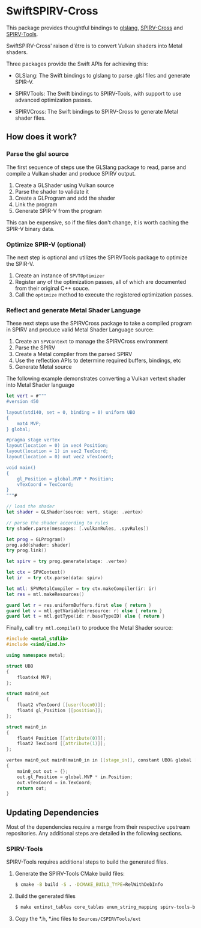 SwiftSPIRV-Cross
================

This package provides thoughtful bindings to [glslang][0], [SPIRV-Cross][1] and 
[SPIRV-Tools][2].

SwiftSPIRV-Cross' raison d'être is to convert Vulkan shaders into Metal shaders.

Three packages provide the Swift APIs for achieving this:

* GLSlang: The Swift bindings to glslang to parse .glsl files and generate
  SPIR-V.

* SPIRVTools: The Swift bindings to SPIRV-Tools, with support to
  use advanced optimization passes.
  
* SPIRVCross: The Swift bindings to SPIRV-Cross to generate Metal shader
  files.

## How does it work?

### Parse the glsl source

The first sequence of steps use the GLSlang package to
read, parse and compile a Vulkan shader and produce SPIRV output. 

1. Create a GLShader using Vulkan source
2. Parse the shader to validate it
3. Create a GLProgram and add the shader
4. Link the program
5. Generate SPIR-V from the program

This can be expensive, so if the files don't change,
it is worth caching the SPIR-V binary data.

### Optimize SPIR-V (optional)

The next step is optional and utilizes the SPIRVTools package to
optimize the SPIR-V.

1. Create an instance of `SPVTOptimizer`
2. Register any of the optimization passes, all of which are
   documented from their original C++ souce.
3. Call the `optimize` method to execute the registered optimization
   passes.

### Reflect and generate Metal Shader Language

These next steps use the SPIRVCross package to take a compiled program in
SPIRV and produce valid Metal Shader Language source:

1. Create an `SPVContext` to manage the SPIRVCross environment
2. Parse the SPIRV
3. Create a Metal compiler from the parsed SPIRV
4. Use the reflection APIs to determine required buffers, bindings, etc
5. Generate Metal source

The following example demonstrates converting a Vulkan vertext shader into
Metal Shader language

```swift
let vert = #"""
#version 450

layout(std140, set = 0, binding = 0) uniform UBO
{
    mat4 MVP;
} global;

#pragma stage vertex
layout(location = 0) in vec4 Position;
layout(location = 1) in vec2 TexCoord;
layout(location = 0) out vec2 vTexCoord;

void main()
{
    gl_Position = global.MVP * Position;
    vTexCoord = TexCoord;
}
"""#

// load the shader
let shader = GLShader(source: vert, stage: .vertex)

// parse the shader according to rules 
try shader.parse(messages: [.vulkanRules, .spvRules])

let prog = GLProgram()
prog.add(shader: shader)
try prog.link()

let spirv = try prog.generate(stage: .vertex)

let ctx = SPVContext()
let ir  = try ctx.parse(data: spirv)

let mtl: SPVMetalCompiler = try ctx.makeCompiler(ir: ir)
let res = mtl.makeResources()

guard let r = res.uniformBuffers.first else { return }
guard let v = mtl.getVariable(resource: r) else { return }
guard let t = mtl.getType(id: r.baseTypeID) else { return }
```

Finally, call `try mtl.compile()` to produce the Metal Shader source:

```c++
#include <metal_stdlib>
#include <simd/simd.h>

using namespace metal;

struct UBO
{
    float4x4 MVP;
};

struct main0_out
{
    float2 vTexCoord [[user(locn0)]];
    float4 gl_Position [[position]];
};

struct main0_in
{
    float4 Position [[attribute(0)]];
    float2 TexCoord [[attribute(1)]];
};

vertex main0_out main0(main0_in in [[stage_in]], constant UBO& global [[buffer(0)]])
{
    main0_out out = {};
    out.gl_Position = global.MVP * in.Position;
    out.vTexCoord = in.TexCoord;
    return out;
}
```

## Updating Dependencies

Most of the dependencies require a merge from their respective 
upstream repositories. Any additional steps are detailed in the
following sections.

### SPIRV-Tools

SPIRV-Tools requires additional steps to build the 
generated files.

1. Generate the SPIRV-Tools CMake build files:

    ```sh
    $ cmake -B build -S . -DCMAKE_BUILD_TYPE=RelWithDebInfo
    ```

2. Build the generated files  

    ```sh
    $ make extinst_tables core_tables enum_string_mapping spirv-tools-build-version
    ```

3. Copy the *.h, *.inc files to `Sources/CSPIRVTools/ext`

[0]: https://github.com/khronosGroup/glslang
[1]: https://github.com/khronosGroup/SPIRV-cross
[2]: https://github.com/khronosGroup/SPIRV-Tools